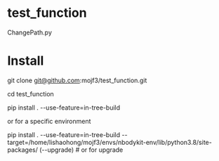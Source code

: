 # test_function
ChangePath.py 


# Install
git clone git@github.com:mojf3/test_function.git

cd test_function

pip install . --use-feature=in-tree-build

or for a specific environment

pip install . --use-feature=in-tree-build --target=/home/lishaohong/mojf3/envs/nbodykit-env/lib/python3.8/site-packages/ (--upgrade) # or for upgrade


